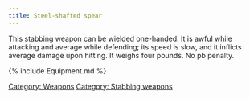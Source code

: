 ```yaml
---
title: Steel-shafted spear
---
```


This stabbing weapon can be wielded one-handed. It is awful while
attacking and average while defending; its speed is slow, and it
inflicts average damage upon hitting. It weighs four pounds. No pb
penalty.

{% include Equipment.md %}

[Category: Weapons](Category:_Weapons "wikilink") [Category: Stabbing
weapons](Category:_Stabbing_weapons "wikilink")